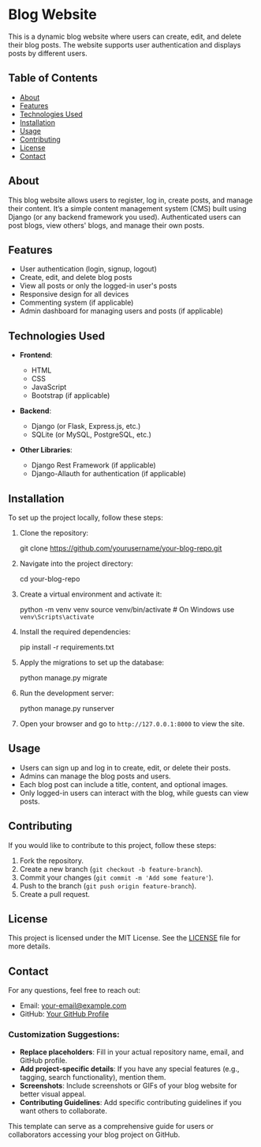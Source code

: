 
# Blog Website

This is a dynamic blog website where users can create, edit, and delete their blog posts. The website supports user authentication and displays posts by different users.

## Table of Contents

- [About](#about)
- [Features](#features)
- [Technologies Used](#technologies-used)
- [Installation](#installation)
- [Usage](#usage)
- [Contributing](#contributing)
- [License](#license)
- [Contact](#contact)

## About

This blog website allows users to register, log in, create posts, and manage their content. It’s a simple content management system (CMS) built using Django (or any backend framework you used). Authenticated users can post blogs, view others' blogs, and manage their own posts.

## Features

- User authentication (login, signup, logout)
- Create, edit, and delete blog posts
- View all posts or only the logged-in user's posts
- Responsive design for all devices
- Commenting system (if applicable)
- Admin dashboard for managing users and posts (if applicable)

## Technologies Used

- **Frontend**:
  - HTML
  - CSS
  - JavaScript
  - Bootstrap (if applicable)
  
- **Backend**:
  - Django (or Flask, Express.js, etc.)
  - SQLite (or MySQL, PostgreSQL, etc.)
  
- **Other Libraries**:
  - Django Rest Framework (if applicable)
  - Django-Allauth for authentication (if applicable)

## Installation

To set up the project locally, follow these steps:

1. Clone the repository:

   git clone https://github.com/yourusername/your-blog-repo.git
  

2. Navigate into the project directory:
  
   cd your-blog-repo
 

3. Create a virtual environment and activate it:
  
   python -m venv venv
   source venv/bin/activate  # On Windows use `venv\Scripts\activate`
  

4. Install the required dependencies:
   
   pip install -r requirements.txt
 

5. Apply the migrations to set up the database:
  
   python manage.py migrate
  

6. Run the development server:

   python manage.py runserver
 

7. Open your browser and go to `http://127.0.0.1:8000` to view the site.

## Usage

- Users can sign up and log in to create, edit, or delete their posts.
- Admins can manage the blog posts and users.
- Each blog post can include a title, content, and optional images.
- Only logged-in users can interact with the blog, while guests can view posts.

## Contributing

If you would like to contribute to this project, follow these steps:

1. Fork the repository.
2. Create a new branch (`git checkout -b feature-branch`).
3. Commit your changes (`git commit -m 'Add some feature'`).
4. Push to the branch (`git push origin feature-branch`).
5. Create a pull request.

## License

This project is licensed under the MIT License. See the [LICENSE](LICENSE) file for more details.

## Contact

For any questions, feel free to reach out:

- Email: your-email@example.com
- GitHub: [Your GitHub Profile](https://github.com/yourusername)


### Customization Suggestions:
- **Replace placeholders**: Fill in your actual repository name, email, and GitHub profile.
- **Add project-specific details**: If you have any special features (e.g., tagging, search functionality), mention them.
- **Screenshots**: Include screenshots or GIFs of your blog website for better visual appeal.
- **Contributing Guidelines**: Add specific contributing guidelines if you want others to collaborate.

This template can serve as a comprehensive guide for users or collaborators accessing your blog project on GitHub.
